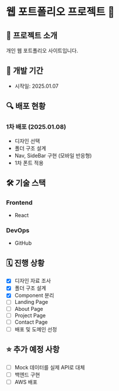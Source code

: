 # 웹 포트폴리오 프로젝트 🚀

## 📝 프로젝트 소개

개인 웹 포트폴리오 사이트입니다.

## 📅 개발 기간

- 시작일: 2025.01.07

## 🔍 배포 현황

### 1차 배포 (2025.01.08)

- 디자인 선택
- 폴더 구조 설계
- Nav, SideBar 구현 (모바일 반응형)
- 1차 폰트 적용

## 🛠 기술 스택

### Frontend

- React

### DevOps

- GitHub

## 🗓️ 진행 상황

- [x] 디자인 자료 조사
- [x] 폴더 구조 설계
- [x] Component 분리
- [ ] Landing Page
- [ ] About Page
- [ ] Project Page
- [ ] Contact Page
- [ ] 배포 및 도메인 선정

## ⭐ 추가 예정 사항

- [ ] Mock 데이터를 실제 API로 대체
- [ ] 백엔드 구현
- [ ] AWS 배포
